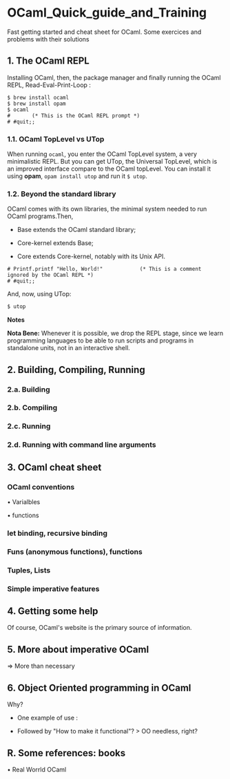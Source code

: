 # OCaml_Quick_guide_and_Training
Fast getting started and cheat sheet for OCaml. Some exercices and problems with their solutions

## 1. The OCaml REPL

Installing OCaml, then, the package manager and finally running the OCaml REPL, Read-Eval-Print-Loop :
```shell
$ brew install ocaml
$ brew install opam
$ ocaml
#       (* This is the OCaml REPL prompt *)
# #quit;;
```

### 1.1. OCaml TopLevel vs UTop

When running ```ocaml```, you enter the OCaml TopLevel system, a very minimalistic REPL. But you can get UTop, the Universal TopLevel, which is an improved interface compare to the OCaml topLevel. You can install it using __opam__, ```opam install utop``` and run it ```$ utop```.


### 1.2. Beyond the standard library

OCaml comes with its own libraries, the minimal system needed to run OCaml programs.Then,

- Base extends the OCaml standard library;

- Core-kernel extends Base;

- Core extends Core-kernel, notably with its Unix API.

```
# Printf.printf "Hello, World!"            (* This is a comment ignored by the OCaml REPL *)
# #quit;;
```
And, now, using UTop:
```OCAML
$ utop
```
**Notes**



**Nota Bene:** Whenever it is possible, we drop the REPL stage, since we learn programming languages to be able to run scripts and programs in standalone units, not in an interactive shell.





## 2. Building, Compiling, Running

### 2.a. Building


### 2.b. Compiling

### 2.c. Running

### 2.d. Running with command line arguments





## 3. OCaml cheat sheet

### OCaml conventions

• Varialbles

• functions


### let binding, recursive binding

### Funs (anonymous functions), functions

### Tuples, Lists

### Simple imperative features





## 4. Getting some help

Of course, OCaml's website is the primary source of information.



## 5. More about imperative OCaml
=> More than necessary



## 6. Object Oriented programming in OCaml
Why?

- One example of use :

- Followed by "How to make it functional"? > OO needless, right?





## R. Some references: books

• Real Worrld OCaml
